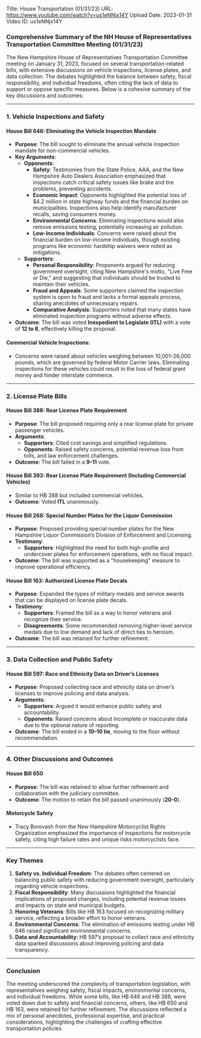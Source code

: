 Title: House Transportation (01/31/23)
URL: https://www.youtube.com/watch?v=us1eNNjx14Y
Upload Date: 2023-01-31
Video ID: us1eNNjx14Y

### Comprehensive Summary of the NH House of Representatives Transportation Committee Meeting (01/31/23)

The New Hampshire House of Representatives Transportation Committee meeting on January 31, 2023, focused on several transportation-related bills, with extensive discussions on vehicle inspections, license plates, and data collection. The debates highlighted the balance between safety, fiscal responsibility, and individual freedoms, often citing the lack of data to support or oppose specific measures. Below is a cohesive summary of the key discussions and outcomes:

---

### **1. Vehicle Inspections and Safety**

#### **House Bill 646: Eliminating the Vehicle Inspection Mandate**
- **Purpose**: The bill sought to eliminate the annual vehicle inspection mandate for non-commercial vehicles.
- **Key Arguments**:
  - **Opponents**: 
    - **Safety**: Testimonies from the State Police, AAA, and the New Hampshire Auto Dealers Association emphasized that inspections catch critical safety issues like brake and tire problems, preventing accidents.
    - **Economic Impact**: Opponents highlighted the potential loss of $4.2 million in state highway funds and the financial burden on municipalities. Inspections also help identify manufacturer recalls, saving consumers money.
    - **Environmental Concerns**: Eliminating inspections would also remove emissions testing, potentially increasing air pollution.
    - **Low-Income Individuals**: Concerns were raised about the financial burden on low-income individuals, though existing programs like economic hardship waivers were noted as mitigations.
  - **Supporters**: 
    - **Personal Responsibility**: Proponents argued for reducing government oversight, citing New Hampshire's motto, "Live Free or Die," and suggesting that individuals should be trusted to maintain their vehicles.
    - **Fraud and Appeals**: Some supporters claimed the inspection system is open to fraud and lacks a formal appeals process, sharing anecdotes of unnecessary repairs.
    - **Comparative Analysis**: Supporters noted that many states have eliminated inspection programs without adverse effects.
- **Outcome**: The bill was voted **Inexpedient to Legislate (ITL)** with a vote of **12 to 8**, effectively killing the proposal.

#### **Commercial Vehicle Inspections**:
- Concerns were raised about vehicles weighing between 10,001–26,000 pounds, which are governed by federal Motor Carrier laws. Eliminating inspections for these vehicles could result in the loss of federal grant money and hinder interstate commerce.

---

### **2. License Plate Bills**

#### **House Bill 388: Rear License Plate Requirement**
- **Purpose**: The bill proposed requiring only a rear license plate for private passenger vehicles.
- **Arguments**:
  - **Supporters**: Cited cost savings and simplified regulations.
  - **Opponents**: Raised safety concerns, potential revenue loss from tolls, and law enforcement challenges.
- **Outcome**: The bill failed in a **9–11** vote.

#### **House Bill 393: Rear License Plate Requirement (Including Commercial Vehicles)**
- Similar to HB 388 but included commercial vehicles.
- **Outcome**: Voted **ITL** unanimously.

#### **House Bill 268: Special Number Plates for the Liquor Commission**
- **Purpose**: Proposed providing special number plates for the New Hampshire Liquor Commission’s Division of Enforcement and Licensing.
- **Testimony**: 
  - **Supporters**: Highlighted the need for both high-profile and undercover plates for enforcement operations, with no fiscal impact.
- **Outcome**: The bill was supported as a "housekeeping" measure to improve operational efficiency.

#### **House Bill 163: Authorized License Plate Decals**
- **Purpose**: Expanded the types of military medals and service awards that can be displayed on license plate decals.
- **Testimony**:
  - **Supporters**: Framed the bill as a way to honor veterans and recognize their service.
  - **Disagreements**: Some recommended removing higher-level service medals due to low demand and lack of direct ties to heroism.
- **Outcome**: The bill was retained for further refinement.

---

### **3. Data Collection and Public Safety**

#### **House Bill 597: Race and Ethnicity Data on Driver’s Licenses**
- **Purpose**: Proposed collecting race and ethnicity data on driver’s licenses to improve policing and data analysis.
- **Arguments**:
  - **Supporters**: Argued it would enhance public safety and accountability.
  - **Opponents**: Raised concerns about incomplete or inaccurate data due to the optional nature of reporting.
- **Outcome**: The bill ended in a **10–10 tie**, moving to the floor without recommendation.

---

### **4. Other Discussions and Outcomes**

#### **House Bill 650**
- **Purpose**: The bill was retained to allow further refinement and collaboration with the judiciary committee.
- **Outcome**: The motion to retain the bill passed unanimously (**20-0**).

#### **Motorcycle Safety**
- Tracy Borovash from the New Hampshire Motorcyclist Rights Organization emphasized the importance of inspections for motorcycle safety, citing high failure rates and unique risks motorcyclists face.

---

### **Key Themes**
1. **Safety vs. Individual Freedom**: The debates often centered on balancing public safety with reducing government oversight, particularly regarding vehicle inspections.
2. **Fiscal Responsibility**: Many discussions highlighted the financial implications of proposed changes, including potential revenue losses and impacts on state and municipal budgets.
3. **Honoring Veterans**: Bills like HB 163 focused on recognizing military service, reflecting a broader effort to honor veterans.
4. **Environmental Concerns**: The elimination of emissions testing under HB 646 raised significant environmental concerns.
5. **Data and Accountability**: HB 597’s proposal to collect race and ethnicity data sparked discussions about improving policing and data transparency.

---

### **Conclusion**
The meeting underscored the complexity of transportation legislation, with representatives weighing safety, fiscal impacts, environmental concerns, and individual freedoms. While some bills, like HB 646 and HB 388, were voted down due to safety and financial concerns, others, like HB 650 and HB 163, were retained for further refinement. The discussions reflected a mix of personal anecdotes, professional expertise, and practical considerations, highlighting the challenges of crafting effective transportation policies.